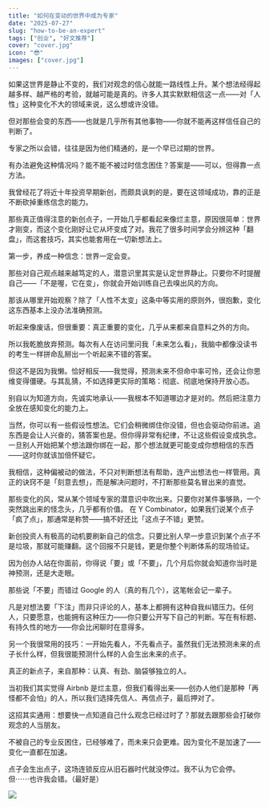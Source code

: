 ```yaml
---
title: "如何在变动的世界中成为专家"
date: "2025-07-27"
slug: "how-to-be-an-expert"
tags: ["创业", "好文推荐"]
cover: "cover.jpg"
icon: "😎"
images: ["cover.jpg"]
---
```

如果这世界是静止不变的，我们对观念的信心就能一路线性上升。某个想法经得起越多样、越严格的考验，就越可能是真的。许多人其实默默相信这一点——对「人性」这种变化不大的领域来说，这么想或许没错。



但对那些会变的东西——也就是几乎所有其他事物——你就不能再这样信任自己的判断了。



专家之所以会错，往往是因为他们精通的，是一个早已过期的世界。



有办法避免这种情况吗？能不能不被过时信念困住？答案是——可以，但得靠一点方法。



我曾经花了将近十年投资早期新创，而颇具讽刺的是，要在这领域成功，靠的正是不断砍掉重练信念的能力。



那些真正值得注意的新创点子，一开始几乎都看起来像烂主意，原因很简单：世界才刚变，而这个变化刚好让它从坏变成了对。我花了很多时间学会分辨这种「翻盘」，而这套技巧，其实也能套用在一切新想法上。



第一步，养成一种信念：世界一定会变。



那些对自己观点越来越笃定的人，潜意识里其实是认定世界静止。只要你不时提醒自己——「不是喔，它在变」，你就会开始训练自己去嗅出风的方向。



那该从哪里开始观察？除了「人性不太变」这条中等实用的原则外，很抱歉，变化这东西基本上没办法准确预测。



听起来像废话，但很重要：真正重要的变化，几乎从来都来自意料之外的方向。



所以我乾脆放弃预测。每次有人在访问里问我「未来怎么看」，我脑中都像没读书的考生一样拼命乱掰出一个听起来不错的答案。



但这不是因为我懒。恰好相反——我觉得，预测未来不但命中率可怜，还会让你思维变得僵硬。与其乱猜，不如选择更实际的策略：彻底、彻底地保持开放心态。



别自以为知道方向，先诚实地承认——我根本不知道哪边才是对的。然后把注意力全放在感知变化的能力上。



当然，你可以有一些假设性想法。它们会稍微绑住你没错，但也会驱动你前进。追东西是会让人兴奋的，猜答案也是。但你得非常有纪律，不让这些假设变成执念。
一旦别人开始把某个想法跟你绑在一起，那个想法就更可能变成你想相信的东西——这时你就该加倍怀疑它。



我相信，这种偏被动的做法，不只对判断想法有帮助，连产出想法也一样管用。真正的诀窍不是「刻意去想」，而是解决问题时，不打断那些莫名冒出来的直觉。



那些变化的风，常从某个领域专家的潜意识中吹出来。只要你对某件事够熟，一个突然跳出来的怪念头，几乎都有价值。
在 Y Combinator，如果我们说某个点子「疯了点」，那通常是称赞——搞不好还比「这点子不错」更赞。



新创投资人有极高的动机要刷新自己的信念。只要比别人早一步意识到某个点子不是垃圾，那就可能赚翻。这个回报不只是钱，更是你整个判断体系的现场验证。



因为创办人站在你面前，你得说「要」或「不要」，几个月后你就会知道你当时是神预测，还是大走眼。



那些说「不要」而错过 Google 的人（真的有几个），这笔帐会记一辈子。



凡是对想法要「下注」而非只评论的人，基本上都拥有这种自我纠错压力。任何人，只要愿意，也能拥有这种压力——你只要公开写下自己的判断。写在有标题、有持久性的地方——你会比闲聊时在意得多。



另一个我很常用的技巧：一开始先看人，不先看点子。虽然我们无法预测未来的点子长什么样，但我很能预测什么样的人会生出未来的点子。



真正的新点子，来自那种：认真、有劲、脑袋够独立的人。



当初我们其实觉得 Airbnb 是烂主意，但我们看得出来——创办人他们是那种「再怪都不会怕」的人，所以我们选择先信人、再信点子，最后押对了。



这招其实通用：想要快一点知道自己什么观念已经过时了？那就去跟那些会打破你观念的人当朋友。



不被自己的专业反困住，已经够难了，而未来只会更难。因为变化不是加速了——变化一直都在加速。



点子会生出点子，这场连锁反应从旧石器时代就没停过。我不认为它会停。
但⋯⋯也许我会错。（最好是）




![](https://prod-files-secure.s3.us-west-2.amazonaws.com/112d0858-5090-4d34-a606-b75eb8d65fd2/46476355-9cf3-4e99-9b7a-3531bc426380/1000202064.png?X-Amz-Algorithm=AWS4-HMAC-SHA256&X-Amz-Content-Sha256=UNSIGNED-PAYLOAD&X-Amz-Credential=ASIAZI2LB4662C34IYWH%2F20250921%2Fus-west-2%2Fs3%2Faws4_request&X-Amz-Date=20250921T083252Z&X-Amz-Expires=3600&X-Amz-Security-Token=IQoJb3JpZ2luX2VjEIX%2F%2F%2F%2F%2F%2F%2F%2F%2F%2FwEaCXVzLXdlc3QtMiJIMEYCIQCH6FSBhV8%2F4aeMjWKKNZdKICM%2BSz3GkTSvR5IHmJsDDgIhAPZutL2Kl5ETn1nFSIXzL1u0W4rRFWnZAZEHyY2Ill0CKogECP7%2F%2F%2F%2F%2F%2F%2F%2F%2F%2FwEQABoMNjM3NDIzMTgzODA1IgwpvXs9u2sp%2ByaLzigq3AOzm2n3z1wfgkzpxoW49pmy47K3W2ExMF96onJXNtZTvLRfX4cb7yj49Y2mY4Dri1uUgvPQ5DlY%2BDYeHCd1RuVWeN6iPuDVIaspdhW7mBr6ID7X3yutk8DuAKSoyYyDs5GwPymQF%2BgqF3ac75GvfFzqnA%2F3RL3LAITp94RA%2FqvnKNCSUIYVP1G%2F3JwOlVe2SffXuEIQkhpUFQOVvHvwZcqivdwKwTw7Fp5y%2F4L%2F%2B8gPS3qiWgA7NxXQTuVm8KOn9hu2i8xkgeVNAh7MHW9ObQz2gy5wG7Xvo6d7uy%2BF5IXy1JRQPJVWVrGNoa6pBPvLaQh%2B53nLUd6TaoV5wYnKr791GXsVBg8lve%2Fl19BijFehox16dP2CF%2FDWYorpG%2F7pMUIIbe66F%2B5updVAHdnkVTTELAcvqrzQQY1BmB1xsqvHaBu%2F80x0r1hI9MOF6311FwottDLGg4Fzyd%2BurBfptmZGPV%2BBMTEFbQyDZHg5KKGxjLmT6YJAWmUxAS1cpx2BWAfHcvcTYBzDUlTmy7EoDNZFp6p%2BfRrblinGHPDe%2FPlByDcXjcreG9o9s95vbHQy2nHVQZe8THW7DA6UhMOfDn68XIr5RWZ8M%2FdniOfHgkVccxxWZn9BIU8mBDhKFTDm%2Fr3GBjqkAeI0OtZSnhmGLoBeanySfa3h0onud6oH3ghWgvtzQfBto975IWIQSXUbT%2BuV2DykIqWry9392%2FZhV212XbJt55KwYrcq3T%2FiTOq8hnMxdJaSTCM1%2F3yopIVI1b89V8IpE83cwruQLmET5LWwwzw7kvAu9l0xheGjhZ3hPv3m7Lo2QQhurHsLzCqKJdW1%2Fum3U7ezWStWvKk6KutxVBHc%2BMBmsOrg&X-Amz-Signature=e196ad04252b180d5b47ce299d818c094b2c4739b632725816ece248babeed22&X-Amz-SignedHeaders=host&x-amz-checksum-mode=ENABLED&x-id=GetObject)

